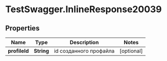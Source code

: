 # TestSwagger.InlineResponse20039

## Properties

Name | Type | Description | Notes
------------ | ------------- | ------------- | -------------
**profileId** | **String** | id созданного профайла | [optional] 


